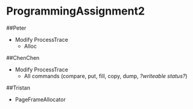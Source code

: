 # ProgrammingAssignment2

##Peter
- Modify ProcessTrace
  - Alloc

##ChenChen
- Modify ProcessTrace
  - All commands (compare, put, fill, copy, dump, *?writeable status?*)

##Tristan
- PageFrameAllocator
